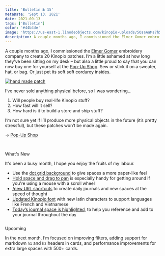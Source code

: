 ```yaml
---
title: 'Bulletin № 15'
metaDate: 'Sept 13, 2021'
date: 2021-09-13
tags: ['Bulletin']
color: '#44b4de'
image: 'https://us-east-1.linodeobjects.com/kinopio-uploads/5OsaAaMs7h5HC86xlplCX/front6.jpeg'
description: A couple months ago, I commissioned the Elmer Gomer embroidery company to create 20 Kinopio patches.
---
```


<p>A couple months ago, I commissioned the <a href="https://elmergomer.com">Elmer Gomer</a> embroidery company to create 20 Kinopio patches. I’m a little ashamed at how long they’ve been sitting on my desk – but also a little proud to say that you can now buy one for yourself at the <a href="https://kinopio.club/pop-up-shop-u9XxpuIzz2_LvQUAayl65">Pop-Up Shop</a>. Sew or stick it on a sweater, hat, or bag. Or just pet its soft soft corduroy insides.</p>

<p>
  <a href=“https://kinopio.club/pop-up-shop-u9XxpuIzz2_LvQUAayl65”>
    <img src="https://us-east-1.linodeobjects.com/kinopio-uploads/5OsaAaMs7h5HC86xlplCX/front6.jpeg" alt="hand made patch" />
  </a>
</p>

<p>I’ve never sold anything physical before, so I was wondering…</p>

<ol>
<li>Will people buy real-life Kinopio stuff?</li>
<li>How fast will it sell?</li>
<li>How hard is it to build a store and ship stuff?</li>
</ol>

<p>I’m not sure yet if I’ll produce more physical objects in the future (it’s pretty stressful), but these patches won’t be made again.</p>

<p>→ <a href="https://kinopio.club/pop-up-shop-u9XxpuIzz2_LvQUAayl65">Pop-Up Shop</a></p>
<br/>

<p>
  <span class="badge info">What's New</span>
</p>

<!-- 🛶 -->

<p>It's been a busy month, I hope you enjoy the fruits of my labour.</p>

<ul>
<li>Use the <a href="https://twitter.com/KinopioClub/status/1433851053980672005">dot grid background</a> to give spaces a more paper-like feel</li>
<li><a href="https://twitter.com/KinopioClub/status/1432377545593442309">Hold space and drag to pan</a> is especially handy for getting around if you're using a mouse with a scroll wheel</li>
<li><a href="https://twitter.com/KinopioClub/status/1428816955637735430">/new URL shortcuts</a> to create daily journals and new spaces at the speed of thought</li>
<li><a href="https://twitter.com/KinopioClub/status/1432755348209901569">Updated Kinopio font</a> with new latin characters to support languages like French and Vietnamese</li>
<li><a href="https://twitter.com/KinopioClub/status/1429462616150261767">Today’s journal space is highlighted</a>, to help you reference and add to your journal throughout the day</li>
</ul>

<p>
  <img src="https://updates.kinopio.club/dot-grid-background.png" alt="" />
</p>

<p>
  <span class="badge info">Upcoming</span>
</p>
<!-- 🛶 -->

<p>In the next month, I’m focused on improving filters, adding support for markdown <code>h1</code> and <code>h2</code> headers in cards, and performance improvements for extra large spaces with 500+ cards.</p>
